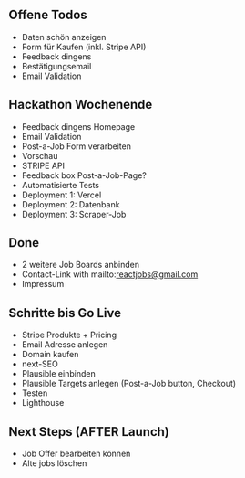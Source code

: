 ## Offene Todos

- Daten schön anzeigen
- Form für Kaufen (inkl. Stripe API)
- Feedback dingens
- Bestätigungsemail
- Email Validation

## Hackathon Wochenende

- Feedback dingens Homepage
- Email Validation
- Post-a-Job Form verarbeiten
- Vorschau
- STRIPE API
- Feedback box Post-a-Job-Page?
- Automatisierte Tests
- Deployment 1: Vercel
- Deployment 2: Datenbank
- Deployment 3: Scraper-Job

## Done
- 2 weitere Job Boards anbinden
- Contact-Link with mailto:reactjobs@gmail.com
- Impressum

## Schritte bis Go Live

- Stripe Produkte + Pricing
- Email Adresse anlegen
- Domain kaufen
- next-SEO
- Plausible einbinden
- Plausible Targets anlegen (Post-a-Job button, Checkout)
- Testen
- Lighthouse

## Next Steps (AFTER Launch)

- Job Offer bearbeiten können
- Alte jobs löschen
